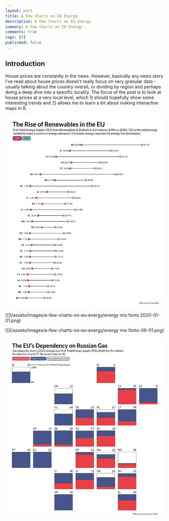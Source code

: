 ```yaml
---
layout: post
title: A Few Charts on EU Energy
description: A Few Charts on EU Energy
summary: A Few Charts on EU Energy
comments: true
tags: [R]
published: false
---
```



## Introduction

House prices are constantly in the news. However, basically any news story I've read about house prices doesn't really focus on very granular data - usually talking about the country overall, or dividing by region and perhaps doing a deep dive into a specific locality. The focus of the post is to look at house prices at a very local level, which 1) should hopefully show some interesting trends and 2) allows me to learn a bit about making interactive maps in R.

![](/assets/images/a-few-charts-on-eu-energy/Db_plot-01.png)

![](/assets/images/a-few-charts-on-eu-energy/energy mix fonts 2020-01-01.png)

![](/assets/images/a-few-charts-on-eu-energy/energy mix fonts-09-01.png)

![](/assets/images/a-few-charts-on-eu-energy/gas_facet1-01.png)

